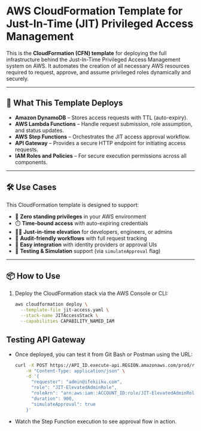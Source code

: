 # AWS CloudFormation Template for Just-In-Time (JIT) Privileged Access Management

This is the **CloudFormation (CFN) template** for deploying the full infrastructure behind the Just-In-Time Privileged Access Management system on AWS. It automates the creation of all necessary AWS resources required to request, approve, and assume privileged roles dynamically and securely.

---

## 🚀 What This Template Deploys

- **Amazon DynamoDB** – Stores access requests with TTL (auto-expiry).
- **AWS Lambda Functions** – Handle request submission, role assumption, and status updates.
- **AWS Step Functions** – Orchestrates the JIT access approval workflow.
- **API Gateway** – Provides a secure HTTP endpoint for initiating access requests.
- **IAM Roles and Policies** – For secure execution permissions across all components.

---

## 🛠️ Use Cases

This CloudFormation template is designed to support:

- 🔐 **Zero standing privileges** in your AWS environment  
- ⏱️ **Time-bound access** with auto-expiring credentials  
- 🧑‍💻 **Just-in-time elevation** for developers, engineers, or admins  
- 📜 **Audit-friendly workflows** with full request tracking  
- 🧩 **Easy integration** with identity providers or approval UIs  
- 🚧 **Testing & Simulation** support (via `simulateApproval` flag)

---

## 📦 How to Use

1. Deploy the CloudFormation stack via the AWS Console or CLI:
   ```bash
   aws cloudformation deploy \
     --template-file jit-access.yaml \
     --stack-name JITAccessStack \
     --capabilities CAPABILITY_NAMED_IAM

## Testing API Gateway
- Once deployed, you can test it from Git Bash or Postman using the URL:
    ```bash
    curl -X POST https://API_ID.execute-api.REGION.amazonaws.com/prod/request-access \
        -H "Content-Type: application/json" \
        -d '{
          "requester": "admin@ifekiiku.com",
          "role": "JIT-ElevatedAdminRole",
          "roleArn": "arn:aws:iam::ACCOUNT_ID:role/JIT-ElevatedAdminRole",
          "duration": 900,
          "simulateApproval": true
        }'
    ```

- Watch the Step Function execution to see approval flow in action.
